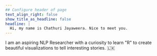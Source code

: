```yaml
---
## Configure header of page
text_align_right: false
show_title_as_headline: false
headline: |
  Hi, my name is Chathuri Jayaweera. Nice to meet you.
---
```


<!-- this is a subheadline -->
I am an aspiring NLP Researcher with a curiosity to learn "R" to create 
beautiful visualizations to tell interesting stories. :sri_lanka:
